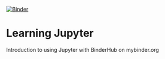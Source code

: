 [![Binder](https://mybinder.org/badge.svg)](https://mybinder.org/v2/gh/bwrsandman/learningjupyter/master)

# Learning Jupyter
Introduction to using Jupyter with BinderHub on mybinder.org
